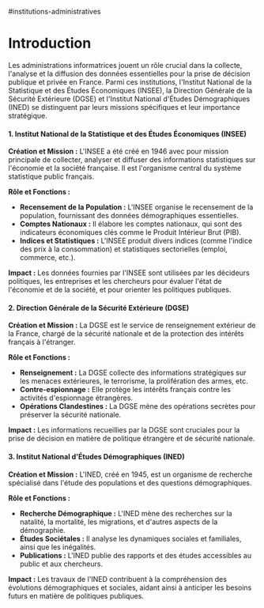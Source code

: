 #institutions-administratives 
# Introduction

Les administrations informatrices jouent un rôle crucial dans la collecte, l'analyse et la diffusion des données essentielles pour la prise de décision publique et privée en France. Parmi ces institutions, l'Institut National de la Statistique et des Études Économiques (INSEE), la Direction Générale de la Sécurité Extérieure (DGSE) et l'Institut National d'Études Démographiques (INED) se distinguent par leurs missions spécifiques et leur importance stratégique.

#### 1. Institut National de la Statistique et des Études Économiques (INSEE)

**Création et Mission :** L'INSEE a été créé en 1946 avec pour mission principale de collecter, analyser et diffuser des informations statistiques sur l'économie et la société française. Il est l'organisme central du système statistique public français.

**Rôle et Fonctions :**

- **Recensement de la Population :** L'INSEE organise le recensement de la population, fournissant des données démographiques essentielles.
- **Comptes Nationaux :** Il élabore les comptes nationaux, qui sont des indicateurs économiques clés comme le Produit Intérieur Brut (PIB).
- **Indices et Statistiques :** L'INSEE produit divers indices (comme l'indice des prix à la consommation) et statistiques sectorielles (emploi, commerce, etc.).

**Impact :** Les données fournies par l'INSEE sont utilisées par les décideurs politiques, les entreprises et les chercheurs pour évaluer l'état de l'économie et de la société, et pour orienter les politiques publiques.

#### 2. Direction Générale de la Sécurité Extérieure (DGSE)

**Création et Mission :** La DGSE est le service de renseignement extérieur de la France, chargé de la sécurité nationale et de la protection des intérêts français à l'étranger.

**Rôle et Fonctions :**

- **Renseignement :** La DGSE collecte des informations stratégiques sur les menaces extérieures, le terrorisme, la prolifération des armes, etc.
- **Contre-espionnage :** Elle protège les intérêts français contre les activités d'espionnage étrangères.
- **Opérations Clandestines :** La DGSE mène des opérations secrètes pour préserver la sécurité nationale.

**Impact :** Les informations recueillies par la DGSE sont cruciales pour la prise de décision en matière de politique étrangère et de sécurité nationale.

#### 3. Institut National d'Études Démographiques (INED)

**Création et Mission :** L'INED, créé en 1945, est un organisme de recherche spécialisé dans l'étude des populations et des questions démographiques.

**Rôle et Fonctions :**

- **Recherche Démographique :** L'INED mène des recherches sur la natalité, la mortalité, les migrations, et d'autres aspects de la démographie.
- **Études Sociétales :** Il analyse les dynamiques sociales et familiales, ainsi que les inégalités.
- **Publications :** L'INED publie des rapports et des études accessibles au public et aux chercheurs.

**Impact :** Les travaux de l'INED contribuent à la compréhension des évolutions démographiques et sociales, aidant ainsi à anticiper les besoins futurs en matière de politiques publiques.
